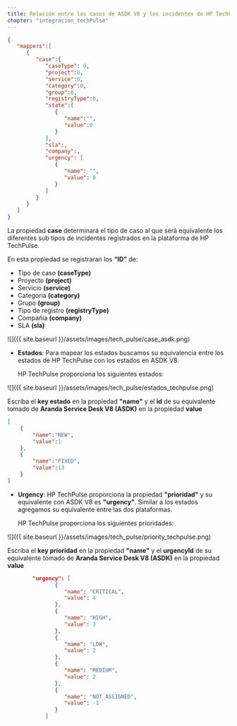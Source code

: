 ```yaml
---
title: Relación entre los casos de ASDK V8 y los incidentes de HP TechPulse
chapter: "integracion_techPulse"
---
```


```json
{
   "mappers":[
      {
         "case":{
            "caseType": 0,
            "project":0,
            "service":0,
            "category":0,
            "group":0,
            "registryType":0,
            "state":[
               {
                  "name":"",
                  "value":0
               }               
            ],
            "sla":,
            "company":,
            "urgency": [
               {
                  "name": "",
                  "value": 0
               }
            ]
         }
      }
   ]
}

```

La propiedad **case** determinará el tipo de caso al que será equivalente los diferentes sub tipos de incidentes registrados en la plataforma de HP TechPulse.


En esta propiedad se registraran los **“ID”** de:

 + Tipo de caso **(caseType)**
 + Proyecto **(project)**
 + Servicio **(service)**
 + Categoria **(category)**
 + Grupo **(group)**
 + Tipo de registro **(registryType)**
 + Compañía  **(company)**
 + SLA  **(sla)**


 ![]({{ site.baseurl }}/assets/images/tech_pulse/case_asdk.png)  


 + **Estados**: Para mapear los estados buscamos su equivalencia entre los estados de HP TechPulse con los estados en ASDK V8.

    HP TechPulse proporciona los siguientes estados:


 ![]({{ site.baseurl }}/assets/images/tech_pulse/estados_techpulse.png)  


Escriba el **key estado** en la propiedad **"name"** y el **id** de su equivalente tomado de **Aranda Service Desk V8 (ASDK)** en la propiedad **value**

```json
[
    {
        "name":"NEW",
        "value":1
    },
    {
        "name":"FIXED",
        "value":13
    }
]
```


+ **Urgency**: HP TechPulse proporciona la propiedad **"prioridad"** y su equivalente con ASDK V8 es **"urgency"**. Similar a los estados agregamos su equivalente entre las dos plataformas.

    HP TechPulse proporciona los siguientes prioridades:


 ![]({{ site.baseurl }}/assets/images/tech_pulse/priority_techpulse.png)  


Escriba el **key prioridad** en la propiedad **"name"** y el **urgencyId** de su equivalente tomado de **Aranda Service Desk V8 (ASDK)** en la propiedad **value**

```json
        "urgency": [
               {
                  "name": "CRITICAL",
                  "value": 4
               },
               {
                  "name": "HIGH",
                  "value": 3
               },
               {
                  "name": "LOW",
                  "value": 2
               },
               {
                  "name": "MEDIUM",
                  "value": 2
               },
               {
                  "name": "NOT_ASSIGNED",
                  "value": -1                  
               }
            ]
```